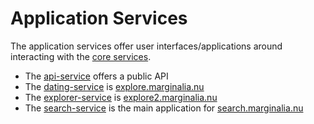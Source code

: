# Application Services

The application services offer user interfaces/applications around
interacting with the [core services](../services-core).

* The [api-service](api-service/) offers a public API
* The [dating-service](dating-service/) is [explore.marginalia.nu](https://explore.marginalia.nu/)
* The [explorer-service](explorer-service/) is [explore2.marginalia.nu](https://explore2.marginalia.nu/)
* The [search-service](search-service/) is the main application for [search.marginalia.nu](https://search.marginalia.nu/)